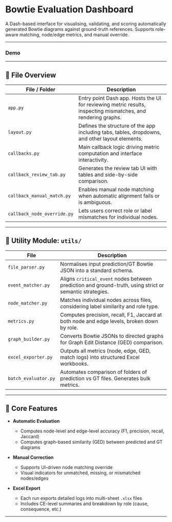 # Bowtie Evaluation Dashboard

A Dash-based interface for visualising, validating, and scoring automatically generated Bowtie diagrams against ground-truth references. Supports role-aware matching, node/edge metrics, and manual override.

---

### Demo


---

## 📁 File Overview

| File / Folder              | Description |
|----------------------------|-------------|
| `app.py`                   | Entry point Dash app. Hosts the UI for reviewing metric results, inspecting mismatches, and rendering graphs. |
| `layout.py`                | Defines the structure of the app including tabs, tables, dropdowns, and other layout elements. |
| `callbacks.py`             | Main callback logic driving metric computation and interface interactivity. |
| `callback_review_tab.py`   | Generates the review tab UI with tables and side-by-side comparison. |
| `callback_manual_match.py` | Enables manual node matching when automatic alignment fails or is ambiguous. |
| `callback_node_override.py`| Lets users correct role or label mismatches for individual nodes. |

---

## 🧰 Utility Module: `utils/`

| File              | Description |
|-------------------|-------------|
| `file_parser.py`     | Normalises input prediction/GT Bowtie JSON into a standard schema. |
| `event_matcher.py`   | Aligns `critical_event` nodes between prediction and ground-truth, using strict or semantic strategies. |
| `node_matcher.py`    | Matches individual nodes across files, considering label similarity and role type. |
| `metrics.py`         | Computes precision, recall, F1, Jaccard at both node and edge levels, broken down by role. |
| `graph_builder.py`   | Converts Bowtie JSONs to directed graphs for Graph Edit Distance (GED) comparison. |
| `excel_exporter.py`  | Outputs all metrics (node, edge, GED, match logs) into structured Excel workbooks. |
| `batch_evaluator.py` | Automates comparison of folders of prediction vs GT files. Generates bulk metrics. |

---

## 🧠 Core Features

- **Automatic Evaluation**
  - Computes node-level and edge-level accuracy (F1, precision, recall, Jaccard)
  - Computes graph-based similarity (GED) between predicted and GT diagrams

- **Manual Correction**
  - Supports UI-driven node matching override
  - Visual indicators for unmatched, missing, or mismatched nodes/edges

- **Excel Export**
  - Each run exports detailed logs into multi-sheet `.xlsx` files
  - Includes CE-level summaries and breakdown by role (cause, consequence, etc.)

---
